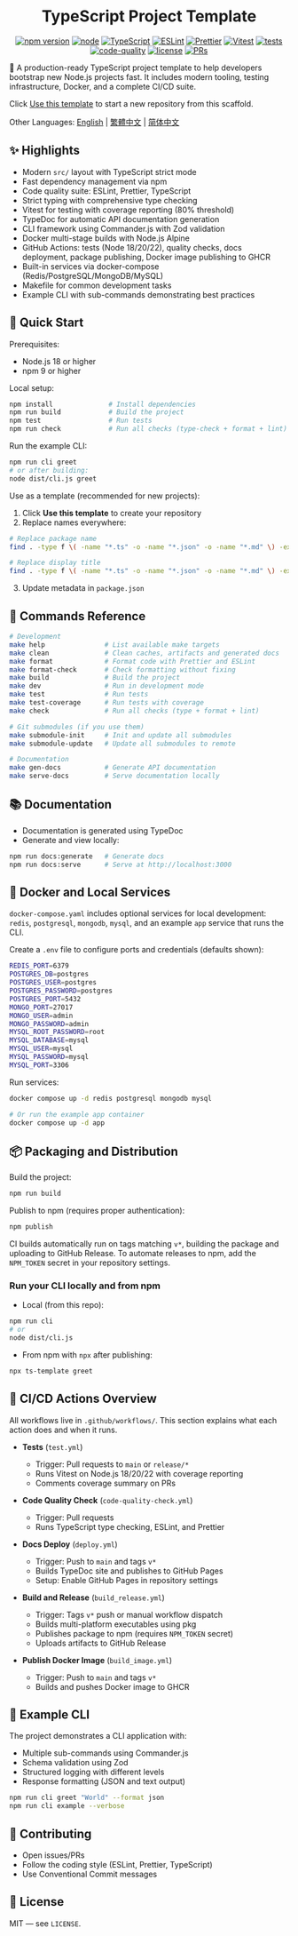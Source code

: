 <center>

# TypeScript Project Template

[![npm version](https://img.shields.io/npm/v/ts-template.svg)](https://www.npmjs.com/package/ts-template)
[![node](https://img.shields.io/badge/-Node.js_18%7C20%7C22-339933?logo=node.js&logoColor=white)](https://nodejs.org/)
[![TypeScript](https://img.shields.io/badge/-TypeScript_5.6+-3178C6?logo=typescript&logoColor=white)](https://www.typescriptlang.org/)
[![ESLint](https://img.shields.io/badge/-ESLint-4B32C3?logo=eslint&logoColor=white)](https://eslint.org/)
[![Prettier](https://img.shields.io/badge/-Prettier-F7B93E?logo=prettier&logoColor=black)](https://prettier.io/)
[![Vitest](https://img.shields.io/badge/-Vitest-6E9F18?logo=vitest&logoColor=white)](https://vitest.dev/)
[![tests](https://github.com/Mai0313/ts_template/actions/workflows/test.yml/badge.svg)](https://github.com/Mai0313/ts_template/actions/workflows/test.yml)
[![code-quality](https://github.com/Mai0313/ts_template/actions/workflows/code-quality-check.yml/badge.svg)](https://github.com/Mai0313/ts_template/actions/workflows/code-quality-check.yml)
[![license](https://img.shields.io/badge/License-MIT-green.svg?labelColor=gray)](https://github.com/Mai0313/ts_template/blob/main/LICENSE)
[![PRs](https://img.shields.io/badge/PRs-welcome-brightgreen.svg)](https://github.com/Mai0313/ts_template/pulls)

</center>

🚀 A production-ready TypeScript project template to help developers bootstrap new Node.js projects fast. It includes modern tooling, testing infrastructure, Docker, and a complete CI/CD suite.

Click [Use this template](https://github.com/Mai0313/ts_template/generate) to start a new repository from this scaffold.

Other Languages: [English](README.md) | [繁體中文](README.zh-TW.md) | [简体中文](README.zh-CN.md)

## ✨ Highlights

- Modern `src/` layout with TypeScript strict mode
- Fast dependency management via npm
- Code quality suite: ESLint, Prettier, TypeScript
- Strict typing with comprehensive type checking
- Vitest for testing with coverage reporting (80% threshold)
- TypeDoc for automatic API documentation generation
- CLI framework using Commander.js with Zod validation
- Docker multi-stage builds with Node.js Alpine
- GitHub Actions: tests (Node 18/20/22), quality checks, docs deployment, package publishing, Docker image publishing to GHCR
- Built-in services via docker-compose (Redis/PostgreSQL/MongoDB/MySQL)
- Makefile for common development tasks
- Example CLI with sub-commands demonstrating best practices

## 🚀 Quick Start

Prerequisites:

- Node.js 18 or higher
- npm 9 or higher

Local setup:

```bash
npm install              # Install dependencies
npm run build            # Build the project
npm test                 # Run tests
npm run check            # Run all checks (type-check + format + lint)
```

Run the example CLI:

```bash
npm run cli greet
# or after building:
node dist/cli.js greet
```

Use as a template (recommended for new projects):

1. Click **Use this template** to create your repository
2. Replace names everywhere:

```bash
# Replace package name
find . -type f \( -name "*.ts" -o -name "*.json" -o -name "*.md" \) -exec sed -i 's/ts_template/your-package-name/g' {} +

# Replace display title
find . -type f \( -name "*.ts" -o -name "*.json" -o -name "*.md" \) -exec sed -i 's/TypeScript Template/Your Project Title/g' {} +
```

3. Update metadata in `package.json`

## 🧰 Commands Reference

```bash
# Development
make help               # List available make targets
make clean              # Clean caches, artifacts and generated docs
make format             # Format code with Prettier and ESLint
make format-check       # Check formatting without fixing
make build              # Build the project
make dev                # Run in development mode
make test               # Run tests
make test-coverage      # Run tests with coverage
make check              # Run all checks (type + format + lint)

# Git submodules (if you use them)
make submodule-init     # Init and update all submodules
make submodule-update   # Update all submodules to remote

# Documentation
make gen-docs           # Generate API documentation
make serve-docs         # Serve documentation locally
```

## 📚 Documentation

- Documentation is generated using TypeDoc
- Generate and view locally:

```bash
npm run docs:generate   # Generate docs
npm run docs:serve      # Serve at http://localhost:3000
```

## 🐳 Docker and Local Services

`docker-compose.yaml` includes optional services for local development: `redis`, `postgresql`, `mongodb`, `mysql`, and an example `app` service that runs the CLI.

Create a `.env` file to configure ports and credentials (defaults shown):

```bash
REDIS_PORT=6379
POSTGRES_DB=postgres
POSTGRES_USER=postgres
POSTGRES_PASSWORD=postgres
POSTGRES_PORT=5432
MONGO_PORT=27017
MONGO_USER=admin
MONGO_PASSWORD=admin
MYSQL_ROOT_PASSWORD=root
MYSQL_DATABASE=mysql
MYSQL_USER=mysql
MYSQL_PASSWORD=mysql
MYSQL_PORT=3306
```

Run services:

```bash
docker compose up -d redis postgresql mongodb mysql

# Or run the example app container
docker compose up -d app
```

## 📦 Packaging and Distribution

Build the project:

```bash
npm run build
```

Publish to npm (requires proper authentication):

```bash
npm publish
```

CI builds automatically run on tags matching `v*`, building the package and uploading to GitHub Release. To automate releases to npm, add the `NPM_TOKEN` secret in your repository settings.

### Run your CLI locally and from npm

- Local (from this repo):

```bash
npm run cli
# or
node dist/cli.js
```

- From npm with `npx` after publishing:

```bash
npx ts-template greet
```

## 🔁 CI/CD Actions Overview

All workflows live in `.github/workflows/`. This section explains what each action does and when it runs.

- **Tests** (`test.yml`)
  - Trigger: Pull requests to `main` or `release/*`
  - Runs Vitest on Node.js 18/20/22 with coverage reporting
  - Comments coverage summary on PRs

- **Code Quality Check** (`code-quality-check.yml`)
  - Trigger: Pull requests
  - Runs TypeScript type checking, ESLint, and Prettier

- **Docs Deploy** (`deploy.yml`)
  - Trigger: Push to `main` and tags `v*`
  - Builds TypeDoc site and publishes to GitHub Pages
  - Setup: Enable GitHub Pages in repository settings

- **Build and Release** (`build_release.yml`)
  - Trigger: Tags `v*` push or manual workflow dispatch
  - Builds multi-platform executables using pkg
  - Publishes package to npm (requires `NPM_TOKEN` secret)
  - Uploads artifacts to GitHub Release

- **Publish Docker Image** (`build_image.yml`)
  - Trigger: Push to `main` and tags `v*`
  - Builds and pushes Docker image to GHCR

## 🧩 Example CLI

The project demonstrates a CLI application with:

- Multiple sub-commands using Commander.js
- Schema validation using Zod
- Structured logging with different levels
- Response formatting (JSON and text output)

```bash
npm run cli greet "World" --format json
npm run cli example --verbose
```

## 🤝 Contributing

- Open issues/PRs
- Follow the coding style (ESLint, Prettier, TypeScript)
- Use Conventional Commit messages

## 📄 License

MIT — see `LICENSE`.
